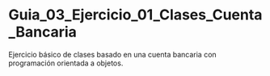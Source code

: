 # Guia_03_Ejercicio_01_Clases_Cuenta_Bancaria
Ejercicio básico de clases basado en una cuenta bancaria con programación orientada a objetos.
